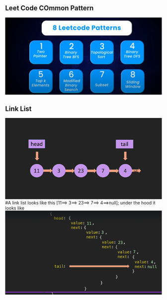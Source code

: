 ## Leet Code COmmon Pattern

![8 Common Pattern](LeetCodePattern.png)

## Link List

![Pictorial LL](LL.png)
#A link list looks like this [11==> 3==> 23==> 7==> 4==>null]; under the hood it looks like
![LL Under the hood](LLUnderTheHood.png)
